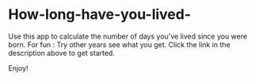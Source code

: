 # How-long-have-you-lived-
Use this app to calculate the number of days you've lived since you were born.
For fun : Try other years see what you get.
Click the link in the description above to get started.

Enjoy!
